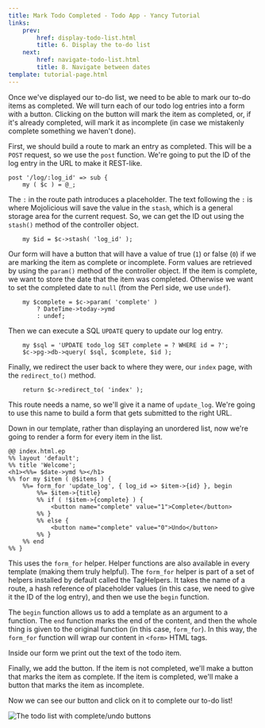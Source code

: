```yaml
---
title: Mark Todo Completed - Todo App - Yancy Tutorial
links:
    prev:
        href: display-todo-list.html
        title: 6. Display the to-do list
    next:
        href: navigate-todo-list.html
        title: 8. Navigate between dates
template: tutorial-page.html
---
```


Once we've displayed our to-do list, we need to be able to mark our
to-do items as completed. We will turn each of our todo log entries into
a form with a button. Clicking on the button will mark the item as
completed, or, if it's already completed, will mark it as incomplete (in
case we mistakenly complete something we haven't done).

First, we should build a route to mark an entry as completed. This will
be a `POST` request, so we use the `post` function. We're going to put
the ID of the log entry in the URL to make it REST-like.

    post '/log/:log_id' => sub {
        my ( $c ) = @_;

The `:` in the route path introduces a placeholder. The text following
the `:` is where Mojolicious will save the value in the `stash`, which
is a general storage area for the current request. So, we can get the ID
out using the `stash()` method of the controller object.

        my $id = $c->stash( 'log_id' );

Our form will have a button that will have a value of true (`1`) or
false (`0`) if we are marking the item as complete or incomplete. Form
values are retrieved by using the `param()` method of the controller
object. If the item is complete, we want to store the date that the item
was completed. Otherwise we want to set the completed date to `null`
(from the Perl side, we use `undef`).

        my $complete = $c->param( 'complete' )
            ? DateTime->today->ymd
            : undef;

Then we can execute a SQL `UPDATE` query to update our log entry.

        my $sql = 'UPDATE todo_log SET complete = ? WHERE id = ?';
        $c->pg->db->query( $sql, $complete, $id );

Finally, we redirect the user back to where they were, our `index` page,
with the `redirect_to()` method.

        return $c->redirect_to( 'index' );

This route needs a name, so we'll give it a name of `update_log`. We're
going to use this name to build a form that gets submitted to the right
URL.

Down in our template, rather than displaying an unordered list, now
we're going to render a form for every item in the list.

    @@ index.html.ep
    %% layout 'default';
    %% title 'Welcome';
    <h1><%%= $date->ymd %></h1>
    %% for my $item ( @$items ) {
        %%= form_for 'update_log', { log_id => $item->{id} }, begin
            %%= $item->{title}
            %% if ( !$item->{complete} ) {
                <button name="complete" value="1">Complete</button>
            %% }
            %% else {
                <button name="complete" value="0">Undo</button>
            %% }
        %% end
    %% }

This uses the `form_for` helper. Helper functions are also available in
every template (making them truly helpful). The `form_for` helper is
part of a set of helpers installed by default called the TagHelpers. It
takes the name of a route, a hash reference of placeholder values (in
this case, we need to give it the ID of the log entry), and then we use
the `begin` function.

The `begin` function allows us to add a template as an argument to
a function. The `end` function marks the end of the content, and then
the whole thing is given to the original function (in this case,
`form_for`). In this way, the `form_for` function will wrap our content
in `<form>` HTML tags.

Inside our form we print out the text of the todo item.

Finally, we add the button. If the item is not completed, we'll make
a button that marks the item as complete. If the item is completed,
we'll make a button that marks the item as incomplete.

Now we can see our button and click on it to complete our to-do list!

![The todo list with complete/undo
buttons](mark-todo-completed.png)

